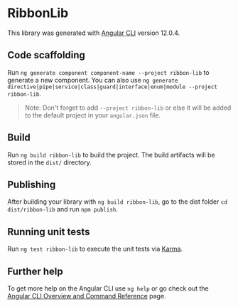 # RibbonLib

This library was generated with [Angular CLI](https://github.com/angular/angular-cli) version 12.0.4.

## Code scaffolding

Run `ng generate component component-name --project ribbon-lib` to generate a new component. You can also use `ng generate directive|pipe|service|class|guard|interface|enum|module --project ribbon-lib`.
> Note: Don't forget to add `--project ribbon-lib` or else it will be added to the default project in your `angular.json` file. 

## Build

Run `ng build ribbon-lib` to build the project. The build artifacts will be stored in the `dist/` directory.

## Publishing

After building your library with `ng build ribbon-lib`, go to the dist folder `cd dist/ribbon-lib` and run `npm publish`.

## Running unit tests

Run `ng test ribbon-lib` to execute the unit tests via [Karma](https://karma-runner.github.io).

## Further help

To get more help on the Angular CLI use `ng help` or go check out the [Angular CLI Overview and Command Reference](https://angular.io/cli) page.
